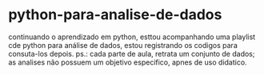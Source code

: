 # python-para-analise-de-dados
continuando o aprendizado em python, esttou acompanhando uma playlist cde python para análise de dados, estou registrando os codigos para consuta-los depois.
ps.: cada parte de aula, retrata um conjunto de dados; as analises não possuem um objetivo especifico, apnes de uso didatico.
